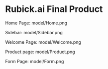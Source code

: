 # Rubick.ai Final Product

Home Page:
model/Home.png

Sidebar:
model/Sidebar.png

Welcome Page:
model/Welcome.png

Product page:
model/Product.png

Form Page:
model/Form.png

